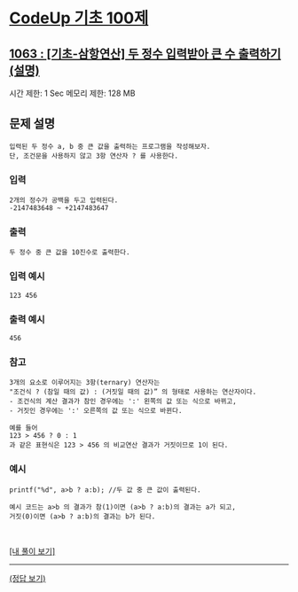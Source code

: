 # [CodeUp 기초 100제](https://codeup.kr/problem.php)

## [1063 : [기초-삼항연산] 두 정수 입력받아 큰 수 출력하기(설명)](https://codeup.kr/problem.php?id=1063)

시간 제한: 1 Sec 메모리 제한: 128 MB

## 문제 설명

    입력된 두 정수 a, b 중 큰 값을 출력하는 프로그램을 작성해보자.
    단, 조건문을 사용하지 않고 3항 연산자 ? 를 사용한다.

### 입력

    2개의 정수가 공백을 두고 입력된다.
    -2147483648 ~ +2147483647

### 출력

    두 정수 중 큰 값을 10진수로 출력한다.

### 입력 예시

    123 456

### 출력 예시

    456

### 참고

    3개의 요소로 이루어지는 3항(ternary) 연산자는
    "조건식 ? (참일 때의 값) : (거짓일 때의 값)” 의 형태로 사용하는 연산자이다.
    - 조건식의 계산 결과가 참인 경우에는 ':' 왼쪽의 값 또는 식으로 바뀌고,
    - 거짓인 경우에는 ':' 오른쪽의 값 또는 식으로 바뀐다.

    예를 들어
    123 > 456 ? 0 : 1
    과 같은 표현식은 123 > 456 의 비교연산 결과가 거짓이므로 1이 된다.

### 예시

    printf("%d", a>b ? a:b); //두 값 중 큰 값이 출력된다.

    예시 코드는 a>b 의 결과가 참(1)이면 (a>b ? a:b)의 결과는 a가 되고,
    거짓(0)이면 (a>b ? a:b)의 결과는 b가 된다.

</br>

[[내 풀이 보기]](https://github.com/flexboni/code_up/blob/master/1062/myCode.cpp)

---

[(정답 보기)](https://codeup.kr/showsource.php?id=10595478)